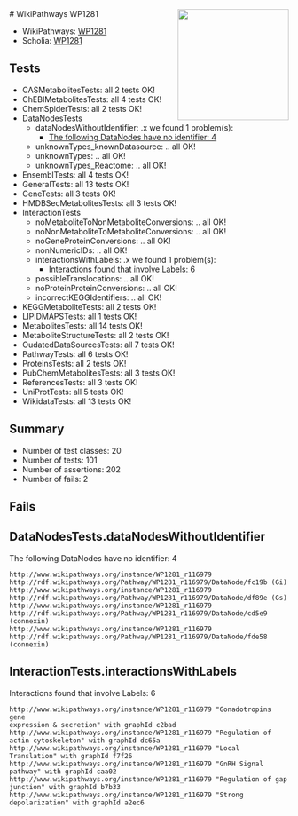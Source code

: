 <img style="float: right; width: 200px" src="https://upload.wikimedia.org/wikipedia/commons/thumb/8/83/Wplogo_with_text_500.png/640px-Wplogo_with_text_500.png" />
# WikiPathways WP1281

* WikiPathways: [WP1281](https://new.wikipathways.org/pathways/WP1281)
* Scholia: [WP1281](https://scholia.toolforge.org/wikipathways/WP1281)
## Tests
* CASMetabolitesTests: all 2 tests OK!
* ChEBIMetabolitesTests: all 4 tests OK!
* ChemSpiderTests: all 2 tests OK!
* DataNodesTests
    * dataNodesWithoutIdentifier: .x we found 1 problem(s):
        * [The following DataNodes have no identifier: 4](#d2d32fa3)
    * unknownTypes_knownDatasource: .. all OK!
    * unknownTypes: .. all OK!
    * unknownTypes_Reactome: .. all OK!
* EnsemblTests: all 4 tests OK!
* GeneralTests: all 13 tests OK!
* GeneTests: all 3 tests OK!
* HMDBSecMetabolitesTests: all 3 tests OK!
* InteractionTests
    * noMetaboliteToNonMetaboliteConversions: .. all OK!
    * noNonMetaboliteToMetaboliteConversions: .. all OK!
    * noGeneProteinConversions: .. all OK!
    * nonNumericIDs: .. all OK!
    * interactionsWithLabels: .x we found 1 problem(s):
        * [Interactions found that involve Labels: 6](#630d267d)
    * possibleTranslocations: .. all OK!
    * noProteinProteinConversions: .. all OK!
    * incorrectKEGGIdentifiers: .. all OK!
* KEGGMetaboliteTests: all 2 tests OK!
* LIPIDMAPSTests: all 1 tests OK!
* MetabolitesTests: all 14 tests OK!
* MetaboliteStructureTests: all 2 tests OK!
* OudatedDataSourcesTests: all 7 tests OK!
* PathwayTests: all 6 tests OK!
* ProteinsTests: all 2 tests OK!
* PubChemMetabolitesTests: all 3 tests OK!
* ReferencesTests: all 3 tests OK!
* UniProtTests: all 5 tests OK!
* WikidataTests: all 13 tests OK!


## Summary

* Number of test classes: 20
* Number of tests: 101
* Number of assertions: 202
* Number of fails: 2

## Fails

<a name="d2d32fa3" />

## DataNodesTests.dataNodesWithoutIdentifier

The following DataNodes have no identifier: 4
```
http://www.wikipathways.org/instance/WP1281_r116979 http://rdf.wikipathways.org/Pathway/WP1281_r116979/DataNode/fc19b (Gi)
http://www.wikipathways.org/instance/WP1281_r116979 http://rdf.wikipathways.org/Pathway/WP1281_r116979/DataNode/df89e (Gs)
http://www.wikipathways.org/instance/WP1281_r116979 http://rdf.wikipathways.org/Pathway/WP1281_r116979/DataNode/cd5e9 (connexin)
http://www.wikipathways.org/instance/WP1281_r116979 http://rdf.wikipathways.org/Pathway/WP1281_r116979/DataNode/fde58 (connexin)
```

<a name="630d267d" />

## InteractionTests.interactionsWithLabels

Interactions found that involve Labels: 6
```
http://www.wikipathways.org/instance/WP1281_r116979 "Gonadotropins gene 
expression & secretion" with graphId c2bad
http://www.wikipathways.org/instance/WP1281_r116979 "Regulation of actin cytoskeleton" with graphId dc65a
http://www.wikipathways.org/instance/WP1281_r116979 "Local Translation" with graphId f7f26
http://www.wikipathways.org/instance/WP1281_r116979 "GnRH Signal pathway" with graphId caa02
http://www.wikipathways.org/instance/WP1281_r116979 "Regulation of gap junction" with graphId b7b33
http://www.wikipathways.org/instance/WP1281_r116979 "Strong depolarization" with graphId a2ec6
```

